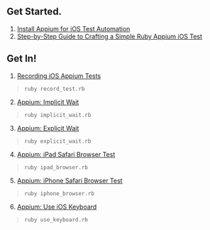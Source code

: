 ## Get Started.
1. [Install Appium for iOS Test Automation](https://richdownie.medium.com/install-appium-for-ios-44549927c339)
2. [Step-by-Step Guide to Crafting a Simple Ruby Appium iOS Test](https://richdownie.medium.com/create-basic-ruby-appium-test-78b653a509fc)
## Get In!
1. [Recording iOS Appium Tests](https://richdownie.medium.com/recording-ios-appium-tests-9a9b01ed0931)
>```ruby record_test.rb```
2. [Appium: Implicit Wait](https://richdownie.medium.com/appium-implicit-wait-b6727333ada5)
>```ruby implicit_wait.rb```
3. [Appium: Explicit Wait](https://richdownie.medium.com/appium-explicit-waits-b96106cbd92a)
>```ruby explicit_wait.rb```
4. [Appium: iPad Safari Browser Test](https://richdownie.medium.com/appium-ipad-safari-browser-test-3e6ef21b1b0d)
>```ruby ipad_browser.rb```
5. [Appium: iPhone Safari Browser Test](https://richdownie.medium.com/appium-iphone-safari-browser-test-c361b8d45a23)
> ```ruby iphone_browser.rb```
6. [Appium: Use iOS Keyboard](https://richdownie.medium.com/appium-use-ios-keyboard-%EF%B8%8F-cdd77d066cbd)
> ```ruby use_keyboard.rb```
